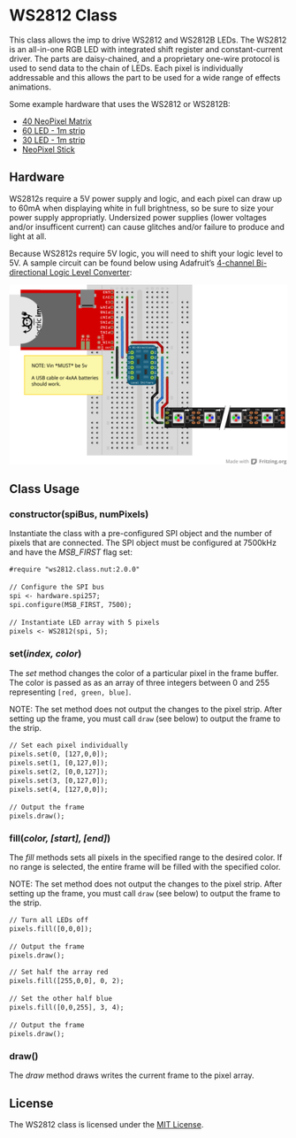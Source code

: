 # WS2812 Class

This class allows the imp to drive WS2812 and WS2812B LEDs. The WS2812 is an all-in-one RGB LED with integrated shift register and constant-current driver. The parts are daisy-chained, and a proprietary one-wire protocol is used to send data to the chain of LEDs. Each pixel is individually addressable and this allows the part to be used for a wide range of effects animations.

Some example hardware that uses the WS2812 or WS2812B:

* [40 NeoPixel Matrix](http://www.adafruit.com/products/1430)
* [60 LED - 1m strip](http://www.adafruit.com/products/1138)
* [30 LED - 1m strip](http://www.adafruit.com/products/1376)
* [NeoPixel Stick](http://www.adafruit.com/products/1426)

## Hardware

WS2812s require a 5V power supply and logic, and each pixel can draw up to 60mA when displaying white in full brightness, so be sure to size your power supply appropriatly. Undersized power supplies (lower voltages and/or insufficent current) can cause glitches and/or failure to produce and light at all.

Because WS2812s require 5V logic, you will need to shift your logic level to 5V. A sample circuit can be found below using Adafruit’s [4-channel Bi-directional Logic Level Converter](http://www.adafruit.com/products/757):

![WS2812 Circuit](./circuit.png)

## Class Usage

### constructor(spiBus, numPixels)

Instantiate the class with a pre-configured SPI object and the number of pixels that are connected. The SPI object must be configured at 7500kHz and have the *MSB_FIRST* flag set:

```squirrel
#require "ws2812.class.nut:2.0.0"

// Configure the SPI bus
spi <- hardware.spi257;
spi.configure(MSB_FIRST, 7500);

// Instantiate LED array with 5 pixels
pixels <- WS2812(spi, 5);
```

### set(*index, color*)

The *set* method changes the color of a particular pixel in the frame buffer. The color is passed as as an array of three integers between 0 and 255 representing `[red, green, blue]`.

NOTE: The set method does not output the changes to the pixel strip. After setting up the frame, you must call `draw` (see below) to output the frame to the strip.

```squirrel
// Set each pixel individually
pixels.set(0, [127,0,0]);
pixels.set(1, [0,127,0]);
pixels.set(2, [0,0,127]);
pixels.set(3, [0,127,0]);
pixels.set(4, [127,0,0]);

// Output the frame
pixels.draw();
```

### fill(*color, [start], [end]*)

The *fill* methods sets all pixels in the specified range to the desired color. If no range is selected, the entire frame will be filled with the specified color.

NOTE: The set method does not output the changes to the pixel strip. After setting up the frame, you must call `draw` (see below) to output the frame to the strip.

```squirrel
// Turn all LEDs off
pixels.fill([0,0,0]);

// Output the frame
pixels.draw();
```

```squirrel
// Set half the array red
pixels.fill([255,0,0], 0, 2);

// Set the other half blue
pixels.fill([0,0,255], 3, 4);

// Output the frame
pixels.draw();
```

### draw()

The *draw* method draws writes the current frame to the pixel array.

## License

The WS2812 class is licensed under the [MIT License](./LICENSE).
